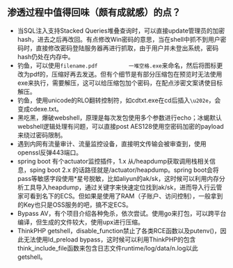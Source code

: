 ## 渗透过程中值得回味（颇有成就感）的点？

- 当SQL注入支持Stacked Queries堆叠查询时，可以直接update管理员的加密hash，进去之后再改回。有点修改Win密码的意思，当在shell中抓不到用户密码时，直接修改密码登陆服务器再进行抓取，由于用户并未登出系统，密码hash仍处在内存中。
- 钓鱼，可以使用`filename.pdf          一堆空格.exe`来命名，然后将图标更改为pdf的，压缩好再去发送。但有个细节是有部分压缩包在预览时无法使用exe来执行，需要解压，这可以给压缩包加个密码，在配点涉密文案诱使目标解压。
- 钓鱼，使用unicode的RLO翻转控制符，如cdtxt.exe在cd后插入`\u202e`，会变成cdexe.txt。
- 黑吃黑，爆破webshell，原理是每次发包使用多个参数进行echo；冰蝎默认webshell逻辑处理有问题，可以直接post AES128使用空密码加密的payload来绕过密码限制。
- 遇到内网有流量审计、流量监控设备，直接明文传输会被审查到，使用openssl反弹443端口。
- spring boot 有个actuator监控插件，1.x 从/heapdump获取调用栈相关信息，sping boot 2.x 的话路径就是/actuator/heapdump。spring boot会将pass等敏感字段使用\*星号脱敏，比如aliyun的ak/sk，这时候可以利用内存分析工具导入heapdump，通过关键字来快速定位找到ak/sk，进而导入行云管家可看到名下的ECS。但如果是使用了RAM（子账户、访问控制），一般拿到的Key也只是OSS服务的吧，搞不定ECS。
- Bypass AV，有个项目介绍各种免杀，依次尝试。使用go来打包，可以跨平台编译，但生成的文件较大，使用upx进行压缩。
- ThinkPHP getshell，disable_function禁止了各类RCE函数以及putenv()，因此无法使用ld_preload bypass，这时候可以利用ThinkPHP的包含think_include_file函数来包含日志文件runtime/log/data/n.log以此getshell。
